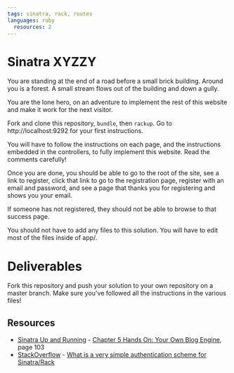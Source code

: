 ```yaml
---
tags: sinatra, rack, routes
languages: ruby
  resources: 2
---
```


# Sinatra XYZZY

You are standing at the end of a road before a small brick building. Around you is a forest. A small stream flows out of the building and down a gully.

You are the lone hero, on an adventure to implement the rest of this
website and make it work for the next visitor.

Fork and clone this repository, `bundle`, then `rackup`. Go to
http://localhost:9292 for your first instructions.

You will have to follow the instructions on each page, and the
instructions embedded in the controllers, to fully implement this
website. Read the comments carefully!

Once you are done, you should be able to go to the root of the site, see
a link to register, click that link to go to the registration page,
register with an email and password, and see a page that thanks you for
registering and shows you your email.

If someone has not registered, they should not be able to browse to that
success page.

You should not have to add any files to this solution. You will have to
edit most of the files inside of app/.

# Deliverables

Fork this repository and push your solution to your own repository on a
master branch. Make sure you've followed all the instructions in the
various files!

## Resources
* [Sinatra Up and Running](http://books.flatironschool.com/books/101) - [Chapter 5 Hands On: Your Own Blog Engine](http://books.flatironschool.com/books/101), page 103
* [StackOverflow](http://stackoverflow.com/) - [What is a very simple authentication scheme for Sinatra/Rack](http://stackoverflow.com/questions/3559824/what-is-a-very-simple-authentication-scheme-for-sinatra-rack)
